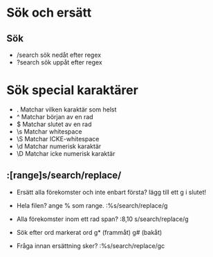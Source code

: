 # Sök och ersätt

## Sök

- /search        sök nedåt efter regex
- ?search        sök uppåt efter regex

# Sök special karaktärer
- .             Matchar vilken karaktär som helst
- ^             Matchar början av en rad
- $             Matchar slutet av en rad
- \s            Matchar whitespace
- \S            Matchar ICKE-whitespace
- \d            Matchar numerisk karaktär
- \D            Matchar icke numerisk karaktär

## :[range]s/search/replace/

- Ersätt alla förekomster och inte enbart första? lägg till ett g i slutet!

- Hela filen? ange % som range.
  :%s/search/replace/g
- Alla förekomster inom ett rad span?
 :8,10 s/search/replace/g

- Sök efter ord markerat ord g\* (frammåt) g# (bakåt)

- Fråga innan ersättning sker?
 :%s/search/replace/gc
